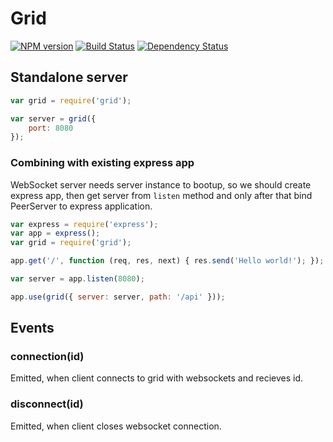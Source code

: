 # Grid
[![NPM version][npm-image]][npm-url] [![Build Status][travis-image]][travis-url] [![Dependency Status][depstat-image]][depstat-url]

## Standalone server

```js
var grid = require('grid');

var server = grid({
    port: 8080
});
```

### Combining with existing express app

WebSocket server needs server instance to bootup, so we should create express app, then get server from `listen` method and only after that bind PeerServer to express application.

```javascript
var express = require('express');
var app = express();
var grid = require('grid');

app.get('/', function (req, res, next) { res.send('Hello world!'); });

var server = app.listen(8080);

app.use(grid({ server: server, path: '/api' }));
```


## Events

### connection(id)

Emitted, when client connects to grid with websockets and recieves id.

### disconnect(id)

Emitted, when client closes websocket connection.

[npm-url]: https://npmjs.org/package/grid
[npm-image]: http://img.shields.io/npm/v/grid.svg

[travis-url]: https://travis-ci.org/GridJS/grid
[travis-image]: http://img.shields.io/travis/GridJS/grid.svg

[depstat-url]: https://gemnasium.com/GridJS/grid
[depstat-image]: https://gemnasium.com/GridJS/grid.svg
